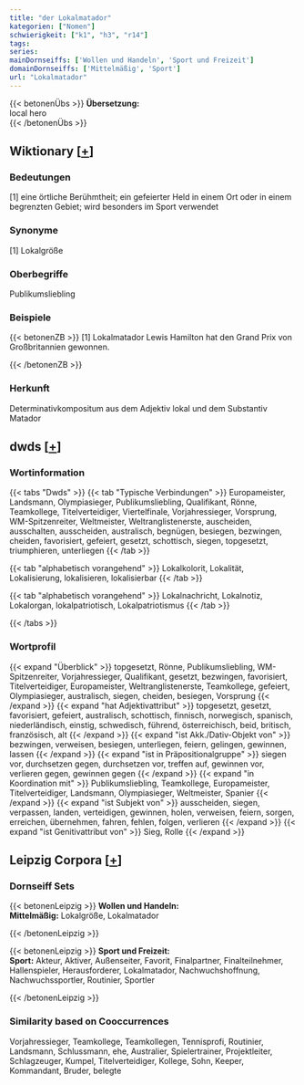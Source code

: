 ```yaml
---
title: "der Lokalmatador"
kategorien: ["Nomen"]
schwierigkeit: ["k1", "h3", "r14"]
tags:
series:
mainDornseiffs: ['Wollen und Handeln', 'Sport und Freizeit']
domainDornseiffs: ['Mittelmäßig', 'Sport']
url: "Lokalmatador"
---
```


{{< betonenÜbs >}}
**Übersetzung:**  
local hero  
{{< /betonenÜbs >}}

## Wiktionary [[+](https://de.wiktionary.org/wiki/Lokalmatador)]

### Bedeutungen
[1] eine örtliche Berühmtheit; ein gefeierter Held in einem Ort oder in einem begrenzten Gebiet; wird besonders im Sport verwendet  

### Synonyme
[1] Lokalgröße  

### Oberbegriffe
Publikumsliebling  

### Beispiele
{{< betonenZB >}}
[1] Lokalmatador Lewis Hamilton hat den Grand Prix von Großbritannien gewonnen.  

{{< /betonenZB >}}
### Herkunft
Determinativkompositum aus dem Adjektiv lokal und dem Substantiv Matador  



## dwds [[+](https://www.dwds.de/wb/Lokalmatador)]

### Wortinformation
{{< tabs "Dwds" >}}
{{< tab "Typische Verbindungen" >}}
Europameister, Landsmann, Olympiasieger, Publikumsliebling, Qualifikant, Rönne, Teamkollege, Titelverteidiger, Viertelfinale, Vorjahressieger, Vorsprung, WM-Spitzenreiter, Weltmeister, Weltranglistenerste, auscheiden, ausschalten, ausscheiden, australisch, begnügen, besiegen, bezwingen, cheiden, favorisiert, gefeiert, gesetzt, schottisch, siegen, topgesetzt, triumphieren, unterliegen
{{< /tab >}}

{{< tab "alphabetisch vorangehend" >}}
Lokalkolorit, Lokalität, Lokalisierung, lokalisieren, lokalisierbar
{{< /tab >}}

{{< tab "alphabetisch vorangehend" >}}
Lokalnachricht, Lokalnotiz, Lokalorgan, lokalpatriotisch, Lokalpatriotismus
{{< /tab >}}

{{< /tabs >}}

### Wortprofil
{{< expand "Überblick" >}} topgesetzt, Rönne, Publikumsliebling, WM-Spitzenreiter, Vorjahressieger, Qualifikant, gesetzt, bezwingen, favorisiert, Titelverteidiger, Europameister, Weltranglistenerste, Teamkollege, gefeiert, Olympiasieger, australisch, siegen, cheiden, besiegen, Vorsprung {{< /expand >}}
{{< expand "hat Adjektivattribut" >}} topgesetzt, gesetzt, favorisiert, gefeiert, australisch, schottisch, finnisch, norwegisch, spanisch, niederländisch, einstig, schwedisch, führend, österreichisch, beid, britisch, französisch, alt {{< /expand >}}
{{< expand "ist Akk./Dativ-Objekt von" >}} bezwingen, verweisen, besiegen, unterliegen, feiern, gelingen, gewinnen, lassen {{< /expand >}}
{{< expand "ist in Präpositionalgruppe" >}} siegen vor, durchsetzen gegen, durchsetzen vor, treffen auf, gewinnen vor, verlieren gegen, gewinnen gegen {{< /expand >}}
{{< expand "in Koordination mit" >}} Publikumsliebling, Teamkollege, Europameister, Titelverteidiger, Landsmann, Olympiasieger, Weltmeister, Spanier {{< /expand >}}
{{< expand "ist Subjekt von" >}} ausscheiden, siegen, verpassen, landen, verteidigen, gewinnen, holen, verweisen, feiern, sorgen, erreichen, übernehmen, fahren, fehlen, folgen, verlieren {{< /expand >}}
{{< expand "ist Genitivattribut von" >}} Sieg, Rolle {{< /expand >}}

## Leipzig Corpora [[+](https://corpora.uni-leipzig.de/en/res?word=Lokalmatador&corpusId=deu_newscrawl-public_2018)]

### Dornseiff Sets
{{< betonenLeipzig >}}
**Wollen und Handeln:**  
**Mittelmäßig:** Lokalgröße, Lokalmatador  

{{< /betonenLeipzig >}}


{{< betonenLeipzig >}}
**Sport und Freizeit:**  
**Sport:** Akteur, Aktiver, Außenseiter, Favorit, Finalpartner, Finalteilnehmer, Hallenspieler, Herausforderer, Lokalmatador, Nachwuchshoffnung, Nachwuchssportler, Routinier, Sportler  

{{< /betonenLeipzig >}}

### Similarity based on Cooccurrences
Vorjahressieger, Teamkollege, Teamkollegen, Tennisprofi, Routinier, Landsmann, Schlussmann, ehe, Australier, Spielertrainer, Projektleiter, Schlagzeuger, Kumpel, Titelverteidiger, Kollege, Sohn, Keeper, Kommandant, Bruder, belegte

